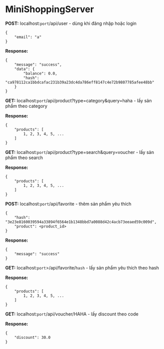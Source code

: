 # MiniShoppingServer

**POST:** localhost:`port`/api/user - dùng khi đăng nhập hoặc login
```
{
    "email": "a"
}
```
**Response:** 
```
{
    "message": "success",
    "data": {
        "balance": 0.0,
        "hash": "ca978112ca1bbdcafac231b39a23dc4da786eff8147c4e72b9807785afee48bb"
    }
}
```

**GET:** localhost:`port`/api/product?type=category&query=haha - lấy sản phẩm theo category

**Response:** 
```
{
    "products": [
        1, 2, 3, 4, 5, ...
    ]
}
```

**GET:** localhost:`port`/api/product?type=search&query=voucher - lấy sản phẩm theo search

**Response:** 
```
{
    "products": [
        1, 2, 3, 4, 5, ...
    ]
}
```

**POST:** localhost:`port`/api/favorite - thêm sản phẩm yêu thích
```
{
    "hash": "3e23e8160039594a33894f6564e1b1348bbd7a0088d42c4acb73eeaed59c009d",
    "product": <product_id>
}
```

**Response:** 
```
{
    "message": "success"
}
```

**GET:** localhost:`port`>/api/favorite/`hash` - lấy sản phẩm yêu thích theo hash

**Response:** 
```
{
    "products": [
        1, 2, 3, 4, 5, ...
    ]
}
```

**GET:** localhost:`port`/api/voucher/HAHA - lấy discount theo code

**Response:** 
```
{
    "discount": 30.0
}
```
